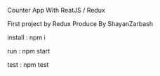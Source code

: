 Counter App With ReatJS / Redux

First project by Redux Produce By ShayanZarbash

install :
npm i 

run :
npm start 

test :
npm test

